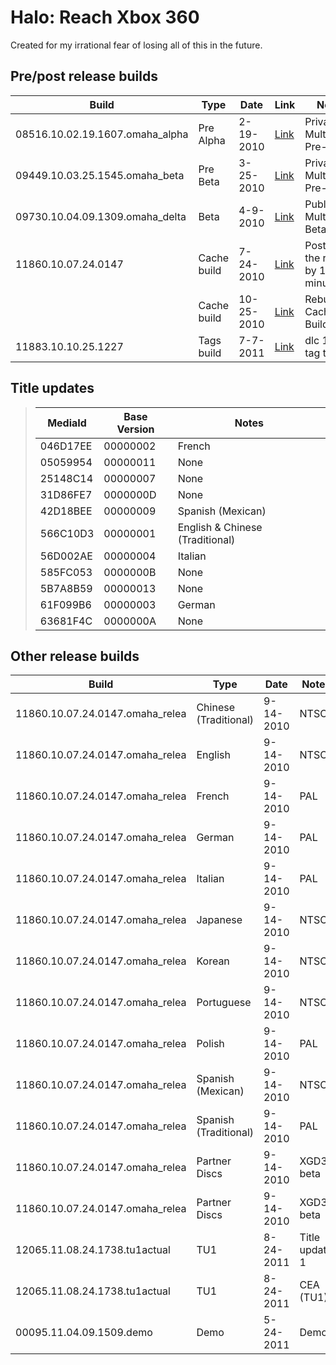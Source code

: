 # Halo: Reach Xbox 360
Created for my irrational fear of losing all of this in the future.

## Pre/post release builds
| Build | Type | Date | Link | Notes |
| ----- | ---- | ---------- | ---- | ----- |
| 08516.10.02.19.1607.omaha_alpha | Pre Alpha | 2-19-2010 | [Link](https://hiddenpalace.org/Halo:_Reach_(Feb_19,_2010_prototype)) | Private Multiplayer Pre-Alpha |
| 09449.10.03.25.1545.omaha_beta | Pre Beta | 3-25-2010 | [Link](https://hiddenpalace.org/Halo:_Reach_(Mar_25,_2010_Multiplayer_Prototype)) | Private Multiplayer Pre-Beta |
| 09730.10.04.09.1309.omaha_delta | Beta | 4-9-2010 | [Link](https://hiddenpalace.org/Halo:_Reach_(Apr_9,_2010_Multiplayer_Prototype)) | Public Multiplayer Beta |
| 11860.10.07.24.0147 | Cache build | 7-24-2010 | [Link](https://hiddenpalace.org/Halo:_Reach_(Jul_24,_2010_prototype)) | Postdates the release by 18 minutes |
|   | Cache build | 10-25-2010 | [Link](https://hiddenpalace.org/Halo:_Reach_(Oct_25,_2010_prototype)) | Rebuilt Cache Build |
| 11883.10.10.25.1227 | Tags build | 7-7-2011 | [Link](https://www.obscuregamers.com/threads/halo-reach-tags-build-cache-build-halo-4-tags-cache-builds.4035/) | dlc 1 ship tag test |

## **Title updates**
> | MediaId | Base Version | Notes |
> | ------- | ------------ | ----- |
> | 046D17EE | 00000002 | French |
> | 05059954 | 00000011 | None |
> | 25148C14 | 00000007 | None |
> | 31D86FE7 | 0000000D | None |
> | 42D18BEE | 00000009 | Spanish (Mexican) |
> | 566C10D3 | 00000001 | English & Chinese (Traditional) |
> | 56D002AE | 00000004 | Italian |
> | 585FC053 | 0000000B | None |
> | 5B7A8B59 | 00000013 | None |
> | 61F099B6 | 00000003 | German |
> | 63681F4C | 0000000A | None |


## Other release builds
| Build | Type | Date | Notes | MediaId |
| ----- | ---- | ---------- | ----- | ------- |
| 11860.10.07.24.0147.omaha_relea | Chinese (Traditional) | 9-14-2010 | NTSCJ | D5F8036CA497AFADC59687E1566C10D3 |
| 11860.10.07.24.0147.omaha_relea | English | 9-14-2010 | NTSC | D5F8036CA497AFADC59687E1566C10D3 |
| 11860.10.07.24.0147.omaha_relea | French | 9-14-2010 | PAL | C4C5055F6C2B9A14F475CF27046D17EE |
| 11860.10.07.24.0147.omaha_relea | German | 9-14-2010 | PAL | 3C0CB47DCA0AA8CE32F4B45461F099B6 |
| 11860.10.07.24.0147.omaha_relea | Italian | 9-14-2010 | PAL | 241AE8BC553934C2327C305456D002AE |
| 11860.10.07.24.0147.omaha_relea | Japanese | 9-14-2010 | NTSCJ | 077604A1B6A4906BDC2FEE764896578C |
| 11860.10.07.24.0147.omaha_relea | Korean | 9-14-2010 | NTSCJ | 61A1F73AB1D1F4E70F255BCD0F6E5B5E |
| 11860.10.07.24.0147.omaha_relea | Portuguese | 9-14-2010 | NTSC | FD8573EBD621254AF649E9851826D881 |
| 11860.10.07.24.0147.omaha_relea | Polish | 9-14-2010 | PAL |
| 11860.10.07.24.0147.omaha_relea | Spanish (Mexican) | 9-14-2010 | NTSC | 3034EDCC9AB5D62738495F1642D18BEE |
| 11860.10.07.24.0147.omaha_relea | Spanish (Traditional) | 9-14-2010 | PAL |
| 11860.10.07.24.0147.omaha_relea | Partner Discs | 9-14-2010 | XGD3 beta | DBBADFEBE890F4FAD1126638FFFFFDEB |
| 11860.10.07.24.0147.omaha_relea | Partner Discs | 9-14-2010 | XGD3 beta | DBBADFEBE890F4FAD1126638FFFFFDEB |
| 12065.11.08.24.1738.tu1actual | TU1 | 8-24-2011 | Title update 1 | D5F8036CA497AFADC59687E1566C10D3 |
| 12065.11.08.24.1738.tu1actual | TU1 | 8-24-2011 | CEA (TU1) | 634FE0D37A6A592D3B0C721100394009 |
| 00095.11.04.09.1509.demo | Demo | 5-24-2011 | Demo | 00000000000000000000000000000000 |
